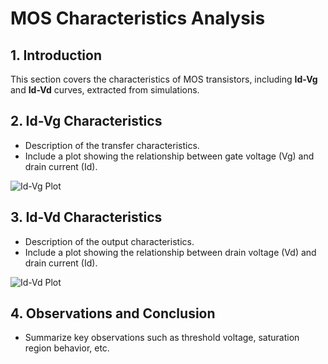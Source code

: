 # MOS Characteristics Analysis

## 1. Introduction
This section covers the characteristics of MOS transistors, including **Id-Vg** and **Id-Vd** curves, extracted from simulations.

## 2. Id-Vg Characteristics
- Description of the transfer characteristics.
- Include a plot showing the relationship between gate voltage (Vg) and drain current (Id).

![Id-Vg Plot](plots/Id_Vg.png)

## 3. Id-Vd Characteristics
- Description of the output characteristics.
- Include a plot showing the relationship between drain voltage (Vd) and drain current (Id).

![Id-Vd Plot](plots/Id_Vd.png)

## 4. Observations and Conclusion
- Summarize key observations such as threshold voltage, saturation region behavior, etc.
